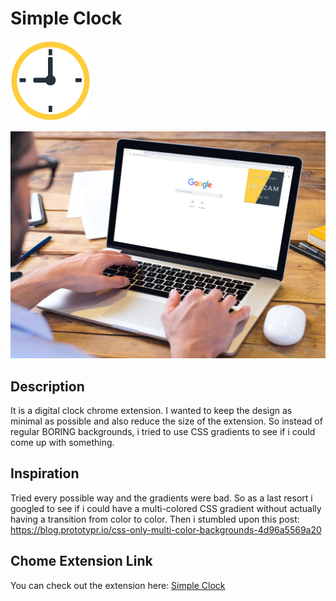 # Simple Clock
![alt text](https://github.com/Raja-Krishna/Simple-Clock/blob/master/icons/clock128.png)

![alt text](https://github.com/Raja-Krishna/Simple-Clock/blob/master/icons/sample.png)

## Description
It is  a digital clock chrome extension. I wanted to keep the design as minimal as possible and also reduce the size of the extension. So instead of regular BORING backgrounds, i tried to use CSS gradients to see if i could come up with something.

## Inspiration
Tried every possible way and the gradients were bad. So as a last resort i googled to see if i could have a multi-colored CSS gradient without actually having a transition from color to color. Then i stumbled upon this post:
https://blog.prototypr.io/css-only-multi-color-backgrounds-4d96a5569a20

## Chome Extension Link

You can check out the extension here: [Simple Clock](https://chrome.google.com/webstore/detail/simple-clock/fngkigemfllijjloedplghepagidclef)